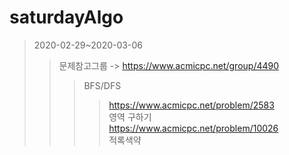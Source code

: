 # saturdayAlgo
>2020-02-29~2020-03-06
>>문제참고그룹 -> https://www.acmicpc.net/group/4490
>>>BFS/DFS
>>>>https://www.acmicpc.net/problem/2583   
영역 구하기   
>>>>https://www.acmicpc.net/problem/10026   
적록색약
